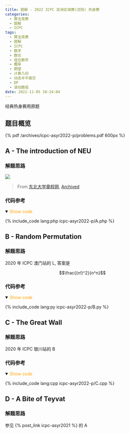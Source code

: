 ```yaml
---
title: 题解 - 2022 ICPC 亚洲区域赛(沈阳) 热身赛
categories:
  - 算法竞赛
  - 题解
  - ICPC
tags:
  - 算法竞赛
  - 题解
  - ICPC
  - 数学
  - 数论
  - 组合数学
  - 概率
  - 期望
  - 计算几何
  - 动态半平面交
  - DP
  - 滚动数组
date: 2022-11-05 18:24:04
---
```


经典热身赛用原题

<!-- more -->

## 题目概览

{% pdf /archives/icpc-asyr2022-p/problems.pdf 600px %}

## A - The introduction of NEU

### 解题思路

![](A.jpg)

> From [东北大学章程网](https://www.neu.edu.cn/constitution/), [Archived](https://web.archive.org/web/20220814200414/https://www.neu.edu.cn/constitution/)

### 代码参考

<details open>
<summary><font color='orange'>Show code</font></summary>

{% include_code lang:php icpc-asyr2022-p/A.php %}

</details>

## B - Random Permutation

### 解题思路

2020 年 ICPC 澳门站的 L, 答案是

$$\frac{(n!)^2}{n^n}$$

### 代码参考

<details open>
<summary><font color='orange'>Show code</font></summary>

{% include_code lang:py icpc-asyr2022-p/B.py %}

</details>

## C - The Great Wall

### 解题思路

2020 年 ICPC 银川站的 B

### 代码参考

<details open>
<summary><font color='orange'>Show code</font></summary>

{% include_code lang:cpp icpc-asyr2022-p/C.cpp %}

</details>

## D - A Bite of Teyvat

### 解题思路

参见 {% post_link icpc-asyr2021 %} 的 A
